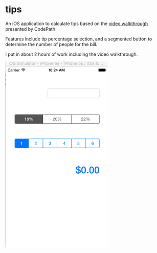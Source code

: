 # tips
An iOS application to calculate tips based on the [video walkthrough](http://courses.codepath.com/snippets/intro_to_ios/thanks_for_applying_stanford#heading-prework) presented by CodePath

Features include tip percentage selection, and a segmented button to determine the number of people for the bill.

I put in about 2 hours of work including the video walkthrough.

![GIF walkthrough](test.gif)